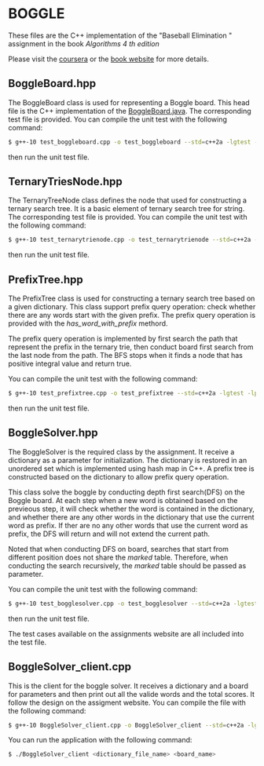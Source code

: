 # BOGGLE

These files are the C++ implementation of the "Baseball Elimination " assignment in the book *Algorithms 4 th edition*

Please visit the [coursera](https://coursera.cs.princeton.edu/algs4/assignments/boggle/specification.php) or the [book website](https://www.cs.princeton.edu/courses/archive/spring04/cos226/assignments/puzzle.html) for more details.

## BoggleBoard.hpp

The BoggleBoard class is used for representing a Boggle board. This head file is the C++ implementation of the [BoggleBoard.java](https://coursera.cs.princeton.edu/algs4/assignments/boggle/files/BoggleBoard.java). The corresponding test file is provided. You can compile the unit test with the following command:

```bash
$ g++-10 test_boggleboard.cpp -o test_boggleboard --std=c++2a -lgtest -lpthread
```

then run the unit test file.

## TernaryTriesNode.hpp

The TernaryTreeNode class defines the node that used for constructing a ternary search tree. It is a basic element of ternary search tree for string. The corresponding test file is provided. You can compile the unit test with the following command:
```bash
$ g++-10 test_ternarytrienode.cpp -o test_ternarytrienode --std=c++2a -lgtest -lpthread
```
then run the unit test file.



## PrefixTree.hpp

The PrefixTree class is used for constructing a ternary search tree based on a given dictionary. This class support prefix query operation: check whether there are any words start with the given prefix. The prefix query operation is provided with the *has_word_with_prefix* methord.

The prefix query operation is implemented by first search the path that represent the prefix in the ternary trie, then conduct board first search from the last node from the path. The BFS stops when it finds a node that has positive integral value and return true.

 You can compile the unit test with the following command:
```bash
$ g++-10 test_prefixtree.cpp -o test_prefixtree --std=c++2a -lgtest -lpthread
```
then run the unit test file.

## BoggleSolver.hpp

The BoggleSolver is the required class by the assignment. It receive a dictionary as a parameter for initialization. The dictionary is restored in an unordered set which is implemented using hash map in C++. A prefix tree is constructed based on the dictionary to allow prefix query operation.

This class solve the boggle by conducting depth first search(DFS) on the Boggle board. At each step when a new word is obtained based on the previeous step, it will check whether the word is contained in the dictionary, and whether there are any other words in the dictionary that use the current word as prefix. If ther are no any other words that use the current word as prefix, the DFS will return and will not extend the current path. 

Noted that when conducting DFS on board, searches that start from different position does not share the *marked* table. Therefore, when conducting the search recursively, the *marked* table should be passed as parameter.

 You can compile the unit test with the following command:
```bash
$ g++-10 test_bogglesolver.cpp -o test_bogglesolver --std=c++2a -lgtest -lpthread -lstdc++fs
```
then run the unit test file.

The test cases available on the assignments website are all included into the test file.

## BoggleSolver_client.cpp

This is the client for the boggle solver. It receives a dictionary and a board for parameters and then print out all the valide words and the total scores. It follow the design on the assigment website. You can compile the file with the following command:

```bash
$ g++-10 BoggleSolver_client.cpp -o BoggleSolver_client --std=c++2a -lgtest -lpthread -lstdc++fs
```

You can run the application with the following command:

```bash
$ ./BoggleSolver_client <dictionary_file_name> <board_name>
```

